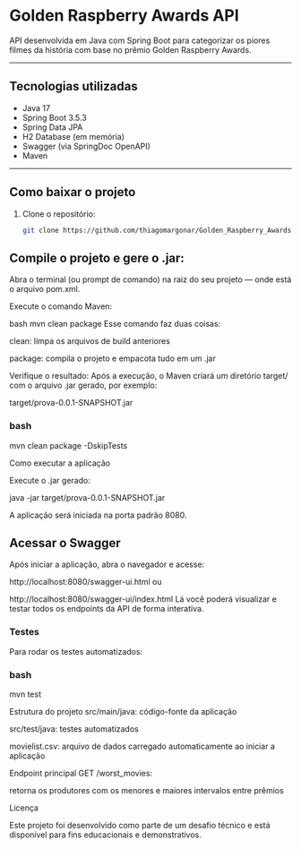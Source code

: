 # Golden Raspberry Awards API
API desenvolvida em Java com Spring Boot para categorizar os piores filmes da história com base no prêmio Golden Raspberry Awards.

---

## Tecnologias utilizadas

- Java 17
- Spring Boot 3.5.3
- Spring Data JPA
- H2 Database (em memória)
- Swagger (via SpringDoc OpenAPI)
- Maven

---

## Como baixar o projeto

1. Clone o repositório:
   ```bash
   git clone https://github.com/thiagomargonar/Golden_Raspberry_Awards
   
## Compile o projeto e gere o .jar:

Abra o terminal (ou prompt de comando) na raiz do seu projeto — onde está o arquivo pom.xml.

Execute o comando Maven:

bash
mvn clean package
Esse comando faz duas coisas:

clean: limpa os arquivos de build anteriores

package: compila o projeto e empacota tudo em um .jar

Verifique o resultado: Após a execução, o Maven criará um diretório target/ com o arquivo .jar gerado, por exemplo:

target/prova-0.0.1-SNAPSHOT.jar


### bash
mvn clean package -DskipTests

Como executar a aplicação 

Execute o .jar gerado:

java -jar target/prova-0.0.1-SNAPSHOT.jar

A aplicação será iniciada na porta padrão 8080.

## Acessar o Swagger
Após iniciar a aplicação, abra o navegador e acesse:

http://localhost:8080/swagger-ui.html
ou

http://localhost:8080/swagger-ui/index.html
Lá você poderá visualizar e testar todos os endpoints da API de forma interativa.

### Testes
Para rodar os testes automatizados:

### bash
mvn test

Estrutura do projeto
src/main/java: 
código-fonte da aplicação

src/test/java: 
testes automatizados

movielist.csv: 
arquivo de dados carregado automaticamente ao iniciar a aplicação

Endpoint principal
GET /worst_movies: 

retorna os produtores com os menores e maiores intervalos entre prêmios

Licença

Este projeto foi desenvolvido como parte de um desafio técnico e está disponível para fins educacionais e demonstrativos.